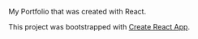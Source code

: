My Portfolio that was created with React. 

This project was bootstrapped with [Create React App](https://github.com/facebook/create-react-app).


